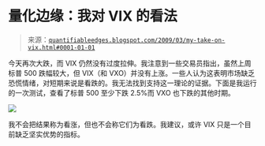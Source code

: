 <!--yml

分类：未分类

日期：2024-05-18 13:26:43

-->

# 量化边缘：我对 VIX 的看法

> 来源：[`quantifiableedges.blogspot.com/2009/03/my-take-on-vix.html#0001-01-01`](http://quantifiableedges.blogspot.com/2009/03/my-take-on-vix.html#0001-01-01)

今天再次大跌，而 VIX 仍然没有过度拉伸。我注意到一些交易员指出，虽然上周标普 500 跌幅较大，但 VIX（和 VXO）并没有上涨。一些人认为这表明市场缺乏恐慌情绪，对短期来说是看跌的。我无法找到支持这一理论的证据。下面是我运行的一次测试，查看了标普 500 至少下跌 2.5%而 VXO 也下跌的其他时期。

![](https://blogger.googleusercontent.com/img/b/R29vZ2xl/AVvXsEgVaBbNEH_ZDj6kWpqe5BeaJrLOVl_n0Y8e0-yihIPv0g9XfGDi9ldDMegQo6wYs9OzTZpjlOp_0pRy2nBa8_qs4UBimvI9hfldjZyqeVFpcbz3-xkGBwGVFsKrUClC-6g0XXvB4flz9X4/s1600-h/2009-3-2+png.PNG)

我不会把结果称为看涨，但也不会称它们为看跌。我建议，或许 VIX 只是一个目前缺乏坚实优势的指标。
